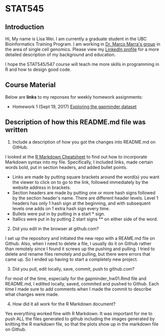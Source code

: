# STAT545

## Introduction   

Hi, My name is Lisa Wei. I am currently a graduate student in the UBC Bioinformatics Training Program. I am working in [Dr. Marco Marra's group](http://www.bcgsc.ca/faculty/mmarra) in the area of single cell genomics. Please view my [LinkedIn profile](https://ca.linkedin.com/in/lisa-wei-7806a373) for a more detailed description of my background and education.

I hope the STAT545/547 course will teach me more skills in programming in R and how to design good code.

## Course Material

Below are **links** to my reponses for weekly homework assignments:

* Homework 1 (Sept 19, 2017) 
[Exploring the gapminder dataset](gapminder_hw01.md)

## Description of how this README.md file was written

1. Include a description of how you got the changes into README.md on GitHub.

I looked at the [R Markdown Cheatsheet](https://www.rstudio.com/wp-content/uploads/2015/02/rmarkdown-cheatsheet.pdf) to find out how to incorporate Markdown syntax into my file. Specifically, I included links, made certain words bold, put in section headers, and added bullet points.
* Links are made by putting square brackets around the word(s) you want the viewer to click on to go to the link, followed immediately by the website address in brackets.
* Section headers are made by putting one or more hash signs followed by the section header's name. There are different header levels. Level 1 headers has only 1 hash sign at the beginning, and with subsequent levels one adds on 1 extra hash sign every time.
* Bullets were put in by putting in a start * sign.
* Itallics were put in by putting 2 start signs ** on either side of the word.


2. Did you edit in the browser at github.com?

I set up the repository and initiated the new repo with a REAME.md file on Github. Also, when I need to delete a file, I usually do it on Github rather than remotely since I found it screws up the pushing and pulling. I tried to delete and rename files remotely and pulling, but there were errors that came up. So I ended up having to start a completely new project.

3. Did you pull, edit locally, save, commit, push to github.com?

For most of the time, especially for the gapminder_hw01.Rmd file and README.md, I editted locally, saved, commited and pushed to Github. Each time I made sure to add comments when I made the commit to describe what changes were made.

4. How did it all work for the R Markdown document?
 
Yes everything worked fine with R Markdown. It was important for me to push ALL the files generated to github including the images generated by knitting the R markdown file, so that the plots show up in the markdown file on Github.

